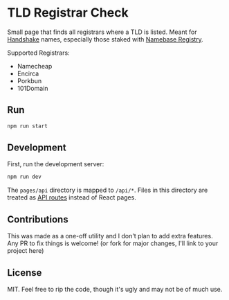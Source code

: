 # TLD Registrar Check

Small page that finds all registrars where a TLD is listed.
Meant for [Handshake](https://handshake.org) names,
especially those staked with [Namebase Registry](https://namebase.io).

Supported Registrars:

- Namecheap
- Encirca
- Porkbun
- 101Domain

## Run

```sh
npm run start
```

## Development

First, run the development server:

```sh
npm run dev
```

The `pages/api` directory is mapped to `/api/*`.
Files in this directory are treated as
[API routes](https://nextjs.org/docs/api-routes/introduction)
instead of React pages.

## Contributions

This was made as a one-off utility and I don't plan to add extra features.
Any PR to fix things is welcome! (or fork for major changes, I'll link to your project here)

## License

MIT. Feel free to rip the code, though it's ugly and may not be of much use.
